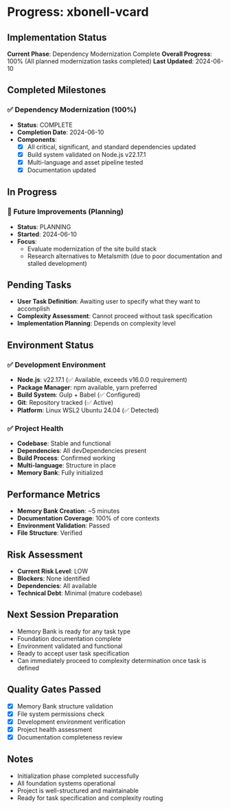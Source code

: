 # Progress: xbonell-vcard

## Implementation Status
**Current Phase**: Dependency Modernization Complete
**Overall Progress**: 100% (All planned modernization tasks completed)
**Last Updated**: 2024-06-10

## Completed Milestones

### ✅ Dependency Modernization (100%)
- **Status**: COMPLETE
- **Completion Date**: 2024-06-10
- **Components**:
  - [x] All critical, significant, and standard dependencies updated
  - [x] Build system validated on Node.js v22.17.1
  - [x] Multi-language and asset pipeline tested
  - [x] Documentation updated

## In Progress

### 🔄 Future Improvements (Planning)
- **Status**: PLANNING
- **Started**: 2024-06-10
- **Focus**:
  - Evaluate modernization of the site build stack
  - Research alternatives to Metalsmith (due to poor documentation and stalled development)

## Pending Tasks
- **User Task Definition**: Awaiting user to specify what they want to accomplish
- **Complexity Assessment**: Cannot proceed without task specification
- **Implementation Planning**: Depends on complexity level

## Environment Status

### ✅ Development Environment
- **Node.js**: v22.17.1 (✅ Available, exceeds v16.0.0 requirement)
- **Package Manager**: npm available, yarn preferred
- **Build System**: Gulp + Babel (✅ Configured)
- **Git**: Repository tracked (✅ Active)
- **Platform**: Linux WSL2 Ubuntu 24.04 (✅ Detected)

### ✅ Project Health
- **Codebase**: Stable and functional
- **Dependencies**: All devDependencies present
- **Build Process**: Confirmed working
- **Multi-language**: Structure in place
- **Memory Bank**: Fully initialized

## Performance Metrics
- **Memory Bank Creation**: ~5 minutes
- **Documentation Coverage**: 100% of core contexts
- **Environment Validation**: Passed
- **File Structure**: Verified

## Risk Assessment
- **Current Risk Level**: LOW
- **Blockers**: None identified
- **Dependencies**: All available
- **Technical Debt**: Minimal (mature codebase)

## Next Session Preparation
- Memory Bank is ready for any task type
- Foundation documentation complete
- Environment validated and functional
- Ready to accept user task specification
- Can immediately proceed to complexity determination once task is defined

## Quality Gates Passed
- [x] Memory Bank structure validation
- [x] File system permissions check
- [x] Development environment verification
- [x] Project health assessment
- [x] Documentation completeness review

## Notes
- Initialization phase completed successfully
- All foundation systems operational  
- Project is well-structured and maintainable
- Ready for task specification and complexity routing
